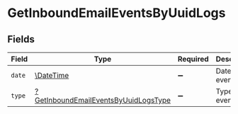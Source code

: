 # GetInboundEmailEventsByUuidLogs


## Fields

| Field                                                                                              | Type                                                                                               | Required                                                                                           | Description                                                                                        |
| -------------------------------------------------------------------------------------------------- | -------------------------------------------------------------------------------------------------- | -------------------------------------------------------------------------------------------------- | -------------------------------------------------------------------------------------------------- |
| `date`                                                                                             | [\DateTime](https://www.php.net/manual/en/class.datetime.php)                                      | :heavy_minus_sign:                                                                                 | Date of the event                                                                                  |
| `type`                                                                                             | [?GetInboundEmailEventsByUuidLogsType](../../models/shared/GetInboundEmailEventsByUuidLogsType.md) | :heavy_minus_sign:                                                                                 | Type of the event                                                                                  |
